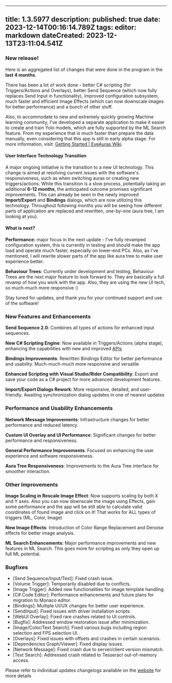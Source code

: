 
---
title: 1.3.5977
description: 
published: true
date: 2023-12-14T00:16:14.789Z
tags: 
editor: markdown
dateCreated: 2023-12-13T23:11:04.541Z
---		
		
### New release!

Here is an aggregated list of changes that were done in the program in the **last 4 months**. 

There has been a lot of work done - better C# scripting (for Triggers/Actions and Overlays), better Send Sequence (which now fully replaces Send Input in functionality), improved configuration subsystem, much faster and efficient Image Effects (which can now downscale images for better performance) and a bunch of other stuff.

Also, to accommodate to new and extremely quickly growing Machine learning community, I've developed a separate application to make it easier to create and train Yolo models, which are fully supported by the ML Search feature. From my experience that is much faster than prepare the data manually, even considering that this app is still in early alpha stage. For more information, visit: [Getting Started | EyeAuras Wiki](https://wiki.eyeauras.net/en/CVATAAT/getting-started).

#### User Interface Technology Transition

A major ongoing initiative is the transition to a new UI technology. This change is aimed at resolving current issues with the software's responsiveness, such as when switching auras or creating new triggers/actions. While this transition is a slow process, potentially taking an additional **6-12 months**, the anticipated outcome promises significant improvements. This can already be seen in the newly improved **Import/Export** and **Bindings** dialogs, which are now utilizing this technology. Throughout following months you will be seeing how different parts of application are replaced and rewritten, one-by-one (aura tree, I am looking at you).

#### What is next?

**Performance:** major focus in the next update - I've fully revamped configuration system, this is currently in testing and should make the app load and operate much faster, especially on lower-end PCs. Also, as I've mentioned, I will rewrite slower parts of the app like aura tree to make user experience better.

**Behaviour Trees**: Currently under development and testing, Behaviour Trees are the next major feature to look forward to. They are basically a full revamp of how you work with the app. Also, they are using the new UI tech, so much-much more responsive :)

Stay tuned for updates, and thank you for your continued support and use of the software!

### New Features and Enhancements

**Send Sequence 2.0**: Combines all types of actions for enhanced input sequences.

**New C# Scripting Engine**: Now available in Triggers/Actions (alpha stage), enhancing the capabilities with new and improved [APIs](https://docs.eyeauras.net/)

**Bindings Improvements**: Rewritten Bindings Editor for better performance and usability. Much-much-much more responsive and versatile

**Enhanced Scripting with Visual Studio/Rider Compatibility**: Export and save your code as a C# project for more advanced development features.

**Import/Export Dialogs Rework**: More responsive, detailed, and user-friendly. Awaiting synchronization dialog updates in one of nearest updates

### Performance and Usability Enhancements

**Network Message Improvements**: Infrastructure changes for better performance and reduced latency.

**Custom UI Overlay and UI Performance**: Significant changes for better performance and responsiveness.

**General Performance Improvements**: Focused on enhancing the user experience and software responsiveness.

**Aura Tree Responsiveness**: Improvements to the Aura Tree interface for smoother interaction.

### Other Improvements

**Image Scaling in Rescale Image Effect**: Now supports scaling by both X and Y axes. Also you can now downscale the image using Effects, gain some performance and the app will be still able to calculate valid coordinates of found image and click on it! That works for ALL types of triggers (ML, Color, Image)

**New Image Effects**: Introduction of Color Range Replacement and Denoise effects for better image analysis.

**ML Search Enhancements**: Major performance improvements and new features in ML Search. This goes more for scripting as only they open up full ML potential.

### Bugfixes

- [Send Sequence/Input/Text]: Fixed crash issue.
- [Volume Trigger]: Temporarily disabled due to conflicts.
- [Image Trigger]: Added new functionalities for image template handling.
- [C# Code Editor]: Performance enhancements and future plans for migration to Monaco editor.
- [Bindings]: Multiple UI/UX changes for better user experience.
- [SendInput]: Fixed issues with driver installation scripts.
- [WebUI Overlay]: Fixed rare crashes related to UI controls.
- [Bugfix]: Addressed window restoration issue after minimization.
- [Image/Color/Text Search]: Fixed various bugs including region selection and FPS selection UI.
- [Overlays]: Fixed issues with offsets and crashes in certain scenarios.
- [Dependencies Graph/Viewer]: Fixed display issues.
- [Network Message]: Fixed crash due to server/client version mismatch.
- [Text Search]: Addressed crash related to Tesseract out-of-memory access.

Please refer to individual updates changelogs available on the [website](https://eyeauras.net/download) for more details